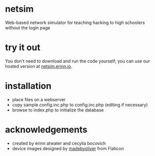 # netsim
Web-based network simulator for teaching hacking to high schoolers without the login page

# try it out
You don't need to download and run the code yourself; you can use our hosted version at [netsim.erinn.io](https://netsim.erinn.io/).

# installation
- place files on a webserver
- copy sample.config.inc.php to config.inc.php (editing if necessary)
- browse to index.php to initialize the database

# acknowledgements
- created by erinn atwater and cecylia bocovich
- device images designed by [madebyoliver](http://www.flaticon.com/authors/madebyoliver) from Flaticon

